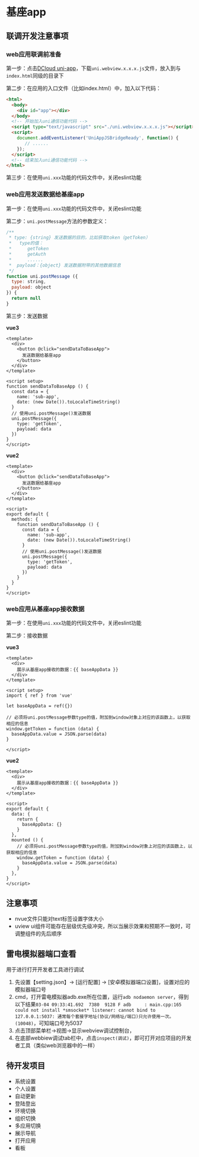 # 基座app

## 联调开发注意事项

### web应用联调前准备

第一步：点击[DCloud uni-app](https://gitcode.net/dcloud/hello-uni-app-x/-/tree/alpha/hybrid/html)，下载`uni.webview.x.x.x.js`文件，放入到与`index.html`同级的目录下

第二步：在应用的入口文件（比如index.html）中，加入以下代码：

```html
<html>
  <body>
    <div id="app"></div>
  </body>
  <!-- 开始加入uni通信功能代码 -->
  <script type="text/javascript" src="./uni.webview.x.x.x.js"></script>
  <script>
    document.addEventListener('UniAppJSBridgeReady', function() {
       // ......
    });
  </script>
  <!-- 结束加入uni通信功能代码 -->
</html>
```

第三步：在使用`uni.xxx`功能的代码文件中，关闭eslint功能

### web应用发送数据给基座app

第一步：在使用`uni.xxx`功能的代码文件中，关闭eslint功能

第二步：`uni.postMessage`方法的参数定义：

```javascript
/**
 * type: {string} 发送数据的目的，比如获取token（getToken）
 *   type的值：
 *      getToken
 *      getAuth
 *      ......
 *  payload：{object} 发送数据附带的其他数据信息
 */
function uni.postMessage ({
  type: string,
  payload: object
}) {
  return null
}
```

第三步：发送数据

**vue3**

```vue
<template>
  <div>
    <button @click="sendDataToBaseApp">
      发送数据给基座app
    </button>
  </div>
</template>

<script setup>
function sendDataToBaseApp () {
  const data = {
    name: 'sub-app',
    date: (new Date()).toLocaleTimeString()
  }
  // 使用uni.postMessage()发送数据
  uni.postMessage({
    type: 'getToken',
    payload: data
  })
}
</script>
```

**vue2**

```vue
<template>
  <div>
    <button @click="sendDataToBaseApp">
      发送数据给基座app
    </button>
  </div>
</template>

<script>
export default {
  methods: {
    function sendDataToBaseApp () {
      const data = {
        name: 'sub-app',
        date: (new Date()).toLocaleTimeString()
      }
      // 使用uni.postMessage()发送数据
      uni.postMessage({
        type: 'getToken',
        payload: data
      })
    }
  }
}
</script>
```

### web应用从基座app接收数据

第一步：在使用`uni.xxx`功能的代码文件中，关闭eslint功能

第二步：接收数据

**vue3**

```vue
<template>
  <div>
    展示从基座app接收的数据：{{ baseAppData }}
  </div>
</template>

<script setup>
import { ref } from 'vue'

let baseAppData = ref({})

// 必须将uni.postMessage参数type的值，附加到window对象上对应的该函数上，以获取相应的信息
window.getToken = function (data) {
  baseAppData.value = JSON.parse(data)
}

</script>
```

**vue2**

```vue
<template>
  <div>
    展示从基座app接收的数据：{{ baseAppData }}
  </div>
</template>

<script>
export default {
  data: {
    return {
      baseAppData: {}
    }
  },
  mounted () {
    // 必须将uni.postMessage参数type的值，附加到window对象上对应的该函数上，以获取相应的信息
    window.getToken = function (data) {
      baseAppData.value = JSON.parse(data)
    }
  },
}
</script>
```

## 注意事项

- nvue文件只能对text标签设置字体大小
- uview ui组件可能存在层级优先级冲突，所以当展示效果和预期不一致时，可调整组件的先后顺序

## 雷电模拟器端口查看

用于进行打开开发者工具进行调试

1. 先设置【setting.json】-> [运行配置] -> [安卓模拟器端口设置]，设置对应的模拟器端口号
2. cmd，打开雷电模拟器adb.exe所在位置，运行`adb nodaemon server`，得到以下结果`03-04 09:33:41.692  7380  9128 F adb     : main.cpp:165 could not install *smsocket* listener: cannot bind to 127.0.0.1:5037: 通常每个套接字地址(协议/网络址/端口)只允许使用一次。 (10048)`，可知端口号为5037
3. 点击顶部菜单栏->视图->显示webview调试控制台，
4. 在底部webbiew调试tab栏中，点击`inspect(调试)`，即可打开对应项目的开发者工具（类似web浏览器中的一样）

## 待开发项目

- 系统设置
- 个人设置
- 自动更新
- 登陆登出
- 环境切换
- 组织切换
- 多应用切换
- 展示导航
- 打开应用
- 看板